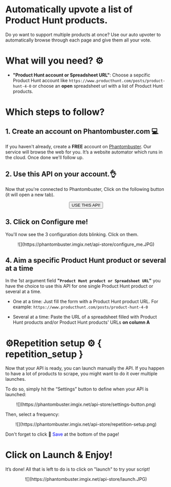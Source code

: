 # Automatically upvote a list of Product Hunt products.

Do yo want to support multiple products at once? Use our auto upvoter to automatically browse through each page and give them all your vote.

# What will you need? ⚙️ 
- **"Product Hunt account or Spreadsheet URL"**: Choose a sepcific Product Hunt account like `https://www.producthunt.com/posts/product-hunt-4-0` or choose an **open** spreadsheet url with a list of Product Hunt products.

# Which steps to follow?
## 1. Create an account on Phantombuster.com 💻
If you haven't already, create a **FREE** account on [Phantombuster](https://phantombuster.com/register). Our service will browse the web for you. It’s a website automator which runs in the cloud. Once done we'll follow up.

 
## 2. Use this API on your account.👌
Now that you're connected to Phantombuster, Click on the following button (it will open a new tab).

<center><button type="button" class="btn btn-warning callToAction" onclick="useThisApi()">USE THIS API!</button></center>

## 3. Click on Configure me!
You'll now see the 3 configuration dots blinking. Click on them.

<center>![](https://phantombuster.imgix.net/api-store/configure_me.JPG)</center>

## 4. Aim a specific Product Hunt product or several at a time
In the 1st argument field **"`Product Hunt product or Spreadsheet URL`"** you have the choice to use this API for one single Product Hunt product or several at a time.

* One at a time: Just fill the form with a Product Hunt product URL. For example: `https://www.producthunt.com/posts/product-hunt-4-0`

* Several at a time: Paste the URL of a spreadsheet filled with Product Hunt products and/or Product Hunt products' URLs **on column A**
# ⚙️️Repetition setup ⚙️ { repetition_setup }

Now that your API is ready, you can launch manually the API. If you happen to have a lot of products to scrape, you might want to do it over multiple launches.

To do so, simply hit the “Settings” button to define when your API is launched:

<center>![](https://phantombuster.imgix.net/api-store/settings-button.png)</center>

Then, select a frequency:

<center>![](https://phantombuster.imgix.net/api-store/repetition-setup.png)</center>

Don't forget to click 💾 <span style="color:blue">Save</span> at the bottom of the page!

# Click on Launch & Enjoy!
It’s done! All that is left to do is to click on "launch" to try your script!
<center>![](https://phantombuster.imgix.net/api-store/launch.JPG)</center>